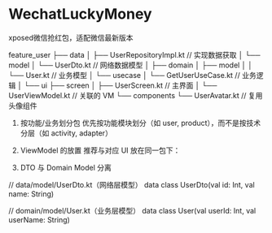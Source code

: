 # WechatLuckyMoney
xposed微信抢红包，适配微信最新版本


feature_user
├── data
│   ├── UserRepositoryImpl.kt   // 实现数据获取
│   └── model
│       └── UserDto.kt          // 网络数据模型
│
├── domain
│   ├── model
│   │   └── User.kt            // 业务模型
│   └── usecase
│       └── GetUserUseCase.kt  // 业务逻辑
│
└── ui
├── screen
│   ├── UserScreen.kt      // 主界面
│   └── UserViewModel.kt   // 关联的 VM
└── components
    └── UserAvatar.kt      // 复用头像组件


1. 按功能/业务划分包
    优先按功能模块划分（如 user, product），而不是按技术分层（如 activity, adapter）
2. ViewModel 的放置
   推荐与对应 UI 放在同一包下：

3. DTO 与 Domain Model 分离

// data/model/UserDto.kt（网络层模型）
data class UserDto(val id: Int, val name: String)

// domain/model/User.kt（业务层模型）
data class User(val userId: Int, val userName: String)
